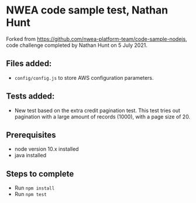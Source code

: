 # NWEA code sample test, Nathan Hunt

Forked from https://github.com/nwea-platform-team/code-sample-nodejs, code challenge completed by Nathan Hunt on 5 July 2021.

## Files added:
- ````config/config.js```` to store AWS configuration parameters.

## Tests added:
- New test based on the extra credit pagination test. This test tries out pagination with a large amount of records (1000), with a page size of 20.

## Prerequisites
- node version 10.x installed
- java installed

## Steps to complete
- Run ````npm install````
- Run ````npm test````
